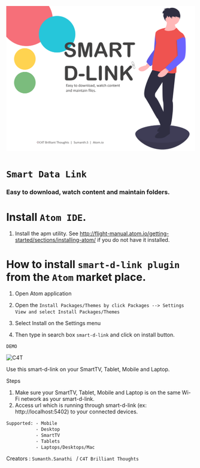 
![C4T](/imgs/download.png "C4TBT/Sumanth")

# `Smart Data Link`

### Easy to download, watch content and maintain folders.



# Install ``Atom IDE``.
1. Install the apm utility. See http://flight-manual.atom.io/getting-started/sections/installing-atom/ if you do not have it installed.
   

# How to install ``smart-d-link plugin`` from the ``Atom`` market place.

  1. Open Atom application

  2. Open the ``Install Packages/Themes by click Packages --> Settings View and select Install Packages/Themes``

  3. Select Install on the Settings menu
  
  4. Then type in search box ``smart-d-link`` and click on install button.

```
DEMO
```

![C4T](/imgs/smart.gif "C4TBT/Sumanth")

Use this smart-d-link on your SmartTV, Tablet, Mobile and Laptop.

Steps
1. Make sure your SmartTV, Tablet, Mobile and Laptop is on the same Wi-Fi network as your smart-d-link.
2. Access url which is running through smart-d-link (ex: http://localhost:5402) to your connected devices.

```
Supported: - Mobile
           - Desktop
           - SmartTV
           - Tablets
           - Laptops/Desktops/Mac
```
Creators : 
``Sumanth.Sanathi ``  /  ``C4T Brilliant Thoughts``







